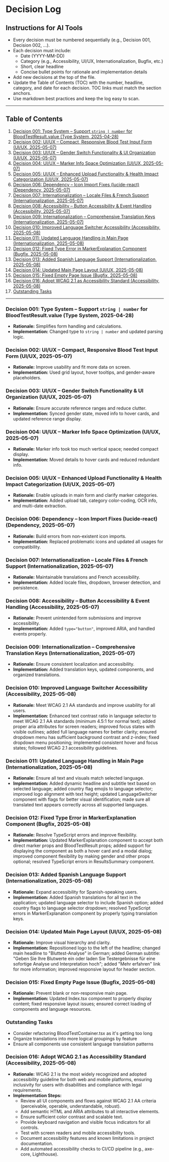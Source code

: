 # Decision Log

## Instructions for AI Tools
- Every decision must be numbered sequentially (e.g., Decision 001, Decision 002, ...).
- Each decision must include:
  - Date (YYYY-MM-DD)
  - Category (e.g., Accessibility, UI/UX, Internationalization, Bugfix, etc.)
  - Short, clear headline
  - Concise bullet points for rationale and implementation details
- Add new decisions at the top of the file.
- Update the Table of Contents (TOC) with the number, headline, category, and date for each decision. TOC links must match the section anchors.
- Use markdown best practices and keep the log easy to scan.

---

## Table of Contents

1. [Decision 001: Type System – Support `string | number` for BloodTestResult.value (Type System, 2025-04-28)](#decision-001-type-system--support-string--number-for-bloodtestresultvalue-type-system-2025-04-28)
2. [Decision 002: UI/UX – Compact, Responsive Blood Test Input Form (UI/UX, 2025-05-07)](#decision-002-uiux--compact-responsive-blood-test-input-form-uiux-2025-05-07)
3. [Decision 003: UI/UX – Gender Switch Functionality & UI Organization (UI/UX, 2025-05-07)](#decision-003-uiux--gender-switch-functionality--ui-organization-uiux-2025-05-07)
4. [Decision 004: UI/UX – Marker Info Space Optimization (UI/UX, 2025-05-07)](#decision-004-uiux--marker-info-space-optimization-uiux-2025-05-07)
5. [Decision 005: UI/UX – Enhanced Upload Functionality & Health Impact Categorization (UI/UX, 2025-05-07)](#decision-005-uiux--enhanced-upload-functionality--health-impact-categorization-uiux-2025-05-07)
6. [Decision 006: Dependency – Icon Import Fixes (lucide-react) (Dependency, 2025-05-07)](#decision-006-dependency--icon-import-fixes-lucide-react-dependency-2025-05-07)
7. [Decision 007: Internationalization – Locale Files & French Support (Internationalization, 2025-05-07)](#decision-007-internationalization--locale-files--french-support-internationalization-2025-05-07)
8. [Decision 008: Accessibility – Button Accessibility & Event Handling (Accessibility, 2025-05-07)](#decision-008-accessibility--button-accessibility--event-handling-accessibility-2025-05-07)
9. [Decision 009: Internationalization – Comprehensive Translation Keys (Internationalization, 2025-05-07)](#decision-009-internationalization--comprehensive-translation-keys-internationalization-2025-05-07)
10. [Decision 010: Improved Language Switcher Accessibility (Accessibility, 2025-05-08)](#decision-010-improved-language-switcher-accessibility-accessibility-2025-05-08)
11. [Decision 011: Updated Language Handling in Main Page (Internationalization, 2025-05-08)](#decision-011-updated-language-handling-in-main-page-internationalization-2025-05-08)
12. [Decision 012: Fixed Type Error in MarkerExplanation Component (Bugfix, 2025-05-08)](#decision-012-fixed-type-error-in-markerexplanation-component-bugfix-2025-05-08)
13. [Decision 013: Added Spanish Language Support (Internationalization, 2025-05-08)](#decision-013-added-spanish-language-support-internationalization-2025-05-08)
14. [Decision 014: Updated Main Page Layout (UI/UX, 2025-05-08)](#decision-014-updated-main-page-layout-uiux-2025-05-08)
15. [Decision 015: Fixed Empty Page Issue (Bugfix, 2025-05-08)](#decision-015-fixed-empty-page-issue-bugfix-2025-05-08)
16. [Decision 016: Adopt WCAG 2.1 as Accessibility Standard (Accessibility, 2025-05-08)](#decision-016-adopt-wcag-21-as-accessibility-standard-accessibility-2025-05-08)
17. [Outstanding Tasks](#outstanding-tasks)

---

### Decision 001: Type System – Support `string | number` for BloodTestResult.value (Type System, 2025-04-28)
- **Rationale:** Simplifies form handling and calculations.
- **Implementation:** Changed type to `string | number` and updated parsing logic.

### Decision 002: UI/UX – Compact, Responsive Blood Test Input Form (UI/UX, 2025-05-07)
- **Rationale:** Improve usability and fit more data on screen.
- **Implementation:** Used grid layout, hover tooltips, and gender-aware placeholders.

### Decision 003: UI/UX – Gender Switch Functionality & UI Organization (UI/UX, 2025-05-07)
- **Rationale:** Ensure accurate reference ranges and reduce clutter.
- **Implementation:** Synced gender state, moved info to hover cards, and updated reference range display.

### Decision 004: UI/UX – Marker Info Space Optimization (UI/UX, 2025-05-07)
- **Rationale:** Marker info took too much vertical space; needed compact display.
- **Implementation:** Moved details to hover cards and reduced redundant info.

### Decision 005: UI/UX – Enhanced Upload Functionality & Health Impact Categorization (UI/UX, 2025-05-07)
- **Rationale:** Enable uploads in main form and clarify marker categories.
- **Implementation:** Added upload tab, category color-coding, OCR info, and multi-date extraction.

### Decision 006: Dependency – Icon Import Fixes (lucide-react) (Dependency, 2025-05-07)
- **Rationale:** Build errors from non-existent icon imports.
- **Implementation:** Replaced problematic icons and updated all usages for compatibility.

### Decision 007: Internationalization – Locale Files & French Support (Internationalization, 2025-05-07)
- **Rationale:** Maintainable translations and French accessibility.
- **Implementation:** Added locale files, dropdown, browser detection, and persistence.

### Decision 008: Accessibility – Button Accessibility & Event Handling (Accessibility, 2025-05-07)
- **Rationale:** Prevent unintended form submissions and improve accessibility.
- **Implementation:** Added `type="button"`, improved ARIA, and handled events properly.

### Decision 009: Internationalization – Comprehensive Translation Keys (Internationalization, 2025-05-07)
- **Rationale:** Ensure consistent localization and accessibility.
- **Implementation:** Added translation keys, updated components, and organized translations.

### Decision 010: Improved Language Switcher Accessibility (Accessibility, 2025-05-08)
- **Rationale:** Meet WCAG 2.1 AA standards and improve usability for all users.
- **Implementation:** Enhanced text contrast ratio in language selector to meet WCAG 2.1 AA standards (minimum 4.5:1 for normal text); added proper aria attributes for screen readers; improved focus states with visible outlines; added full language names for better clarity; ensured dropdown menu has sufficient background contrast and z-index; fixed dropdown menu positioning; implemented consistent hover and focus states; followed WCAG 2.1 accessibility guidelines.

### Decision 011: Updated Language Handling in Main Page (Internationalization, 2025-05-08)
- **Rationale:** Ensure all text and visuals match selected language.
- **Implementation:** Added dynamic headline and subtitle text based on selected language; added country flag emojis to language selector; improved logo alignment with text height; updated LanguageSwitcher component with flags for better visual identification; made sure all translated text appears correctly across all supported languages.

### Decision 012: Fixed Type Error in MarkerExplanation Component (Bugfix, 2025-05-08)
- **Rationale:** Resolve TypeScript errors and improve flexibility.
- **Implementation:** Updated MarkerExplanation component to accept both direct marker props and BloodTestResult props; added support for displaying the component as both a hover card and a modal dialog; improved component flexibility by making gender and other props optional; resolved TypeScript errors in ResultsSummary component.

### Decision 013: Added Spanish Language Support (Internationalization, 2025-05-08)
- **Rationale:** Expand accessibility for Spanish-speaking users.
- **Implementation:** Added Spanish translations for all text in the application; updated language selector to include Spanish option; added country flags to language selector dropdown; resolved TypeScript errors in MarkerExplanation component by properly typing translation keys.

### Decision 014: Updated Main Page Layout (UI/UX, 2025-05-08)
- **Rationale:** Improve visual hierarchy and clarity.
- **Implementation:** Repositioned logo to the left of the headline; changed main headline to "Bluttest-Analyse" in German; added German subtitle: "Geben Sie Ihre Blutwerte ein oder laden Sie Testergebnisse für eine sofortige Analyse und Interpretation hoch"; added "Mehr erfahren" link for more information; improved responsive layout for header section.

### Decision 015: Fixed Empty Page Issue (Bugfix, 2025-05-08)
- **Rationale:** Prevent blank or non-responsive main page.
- **Implementation:** Updated Index.tsx component to properly display content; fixed responsive layout issues; ensured correct loading of components and language resources.

### Outstanding Tasks
- Consider refactoring BloodTestContainer.tsx as it's getting too long
- Organize translations into more logical groupings by feature
- Ensure all components use consistent language translation patterns

### Decision 016: Adopt WCAG 2.1 as Accessibility Standard (Accessibility, 2025-05-08)
- **Rationale:** WCAG 2.1 is the most widely recognized and adopted accessibility guideline for both web and mobile platforms, ensuring inclusivity for users with disabilities and compliance with legal requirements.
- **Implementation Steps:**
  - Review all UI components and flows against WCAG 2.1 AA criteria (perceivable, operable, understandable, robust).
  - Add semantic HTML and ARIA attributes to all interactive elements.
  - Ensure sufficient color contrast and scalable text.
  - Provide keyboard navigation and visible focus indicators for all controls.
  - Test with screen readers and mobile accessibility tools.
  - Document accessibility features and known limitations in project documentation.
  - Add automated accessibility checks to CI/CD pipeline (e.g., axe-core, Lighthouse).
